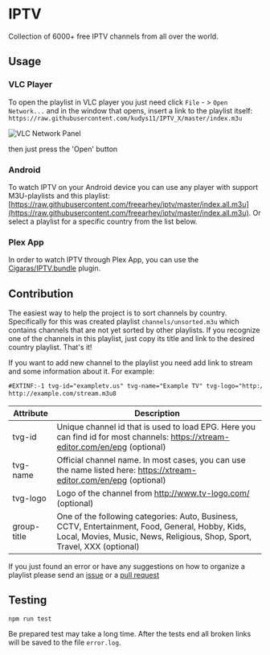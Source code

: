 # IPTV

Collection of 6000+ free IPTV channels from all over the world.

## Usage

### VLC Player

To open the playlist in VLC player you just need click `File` - > `Open Network...` and in the window that opens, insert a link to the playlist itself: `https://raw.githubusercontent.com/kudys11/IPTV_X/master/index.m3u`

![VLC Network Panel](https://github.com/freearhey/iptv/raw/master/preview.png)

then just press the 'Open' button

### Android

To watch IPTV on your Android device you can use any player with support M3U-playlists and this playlist: [https://raw.githubusercontent.com/freearhey/iptv/master/index.all.m3u](https://raw.githubusercontent.com/freearhey/iptv/master/index.all.m3u). Or select a playlist for a specific country from the list below.

### Plex App

In order to watch IPTV through Plex App, you can use the [Cigaras/IPTV.bundle](https://github.com/Cigaras/IPTV.bundle) plugin.


## Contribution

The easiest way to help the project is to sort channels by country. Specifically for this was created playlist `channels/unsorted.m3u` which contains channels that are not yet sorted by other playlists. If you recognize one of the channels in this playlist, just copy its title and link to the desired country playlist. That's it!

If you want to add new channel to the playlist you need add link to stream and some information about it. For example:

```xml
#EXTINF:-1 tvg-id="exampletv.us" tvg-name="Example TV" tvg-logo="http://example.com/channel-logo.png" group-title="News",Example TV
http://example.com/stream.m3u8
```

| Attribute   | Description
| ----------- | ---
| tvg-id      | Unique channel id that is used to load EPG. Here you can find id for most channels: https://xtream-editor.com/en/epg (optional)
| tvg-name    | Official channel name. In most cases, you can use the name listed here: https://xtream-editor.com/en/epg (optional)
| tvg-logo    | Logo of the channel from http://www.tv-logo.com/ (optional)
| group-title | One of the following categories: Auto, Business, CCTV, Entertainment, Food, General, Hobby, Kids, Local, Movies, Music, News, Religious, Shop, Sport, Travel, XXX (optional)

If you just found an error or have any suggestions on how to organize a playlist please send an [issue](https://github.com/freearhey/iptv/issues) or a [pull request](https://github.com/freearhey/iptv/pulls)


## Testing

```sh
npm run test
```

Be prepared test may take a long time. After the tests end all broken links will be saved to the file `error.log`.
